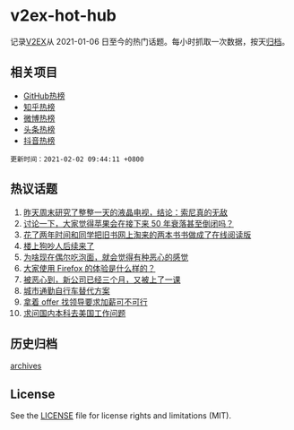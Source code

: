 # v2ex-hot-hub

 记录[V2EX](https://www.v2ex.com/)从 2021-01-06 日至今的热门话题。每小时抓取一次数据，按天[归档](archives)。
 
 ## 相关项目

- [GitHub热榜](https://github.com/lonnyzhang423/github-hot-hub)
- [知乎热榜](https://github.com/lonnyzhang423/zhihu-hot-hub)
- [微博热榜](https://github.com/lonnyzhang423/weibo-hot-hub)
- [头条热榜](https://github.com/lonnyzhang423/toutiao-hot-hub)
- [抖音热榜](https://github.com/lonnyzhang423/douyin-hot-hub)


 `更新时间：2021-02-02 09:44:11 +0800`

## 热议话题

1. [昨天周末研究了整整一天的液晶电视，结论：索尼真的无敌](https://www.v2ex.com/t/750191)
1. [讨论一下，大家觉得苹果会在接下来 50 年衰落甚至倒闭吗？](https://www.v2ex.com/t/750160)
1. [花了两年时间和同学把旧书网上淘来的两本书书做成了在线阅读版](https://www.v2ex.com/t/750275)
1. [楼上狗吵人后续来了](https://www.v2ex.com/t/750224)
1. [为啥现在偶尔吃泡面，就会觉得有种恶心的感觉](https://www.v2ex.com/t/750230)
1. [大家使用 Firefox 的体验是什么样的？](https://www.v2ex.com/t/750430)
1. [被恶心到，新公司已经三个月，又被上了一课](https://www.v2ex.com/t/750196)
1. [城市通勤自行车替代方案](https://www.v2ex.com/t/750176)
1. [拿着 offer 找领导要求加薪可不可行](https://www.v2ex.com/t/750376)
1. [求问国内本科去美国工作问题](https://www.v2ex.com/t/750228)

## 历史归档

[archives](archives)

## License

See the [LICENSE](LICENSE) file for license rights and limitations (MIT).
